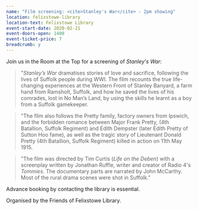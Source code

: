 ```yaml
---
name: "Film screening: <cite>Stanley's War</cite> - 2pm showing"
location: felixstowe-library
location-text: Felixstowe Library
event-start-date: 2020-02-21
event-doors-open: 1400
event-ticket-price: 7
breadcrumb: y
---
```


Join us in the Room at the Top for a screening of <cite>Stanley's War</cite>:

> "<cite>Stanley’s War</cite> dramatises stories of love and sacrifice, following the lives of Suffolk people during WWI. The film recounts the true life-changing experiences at the Western Front of Stanley Banyard, a farm hand from Ramsholt, Suffolk, and how he saved the lives of his comrades, lost in No Man’s Land, by using the skills he learnt as a boy from a Suffolk gamekeeper.

> "The film also follows the Pretty family, factory owners from Ipswich, and the forbidden romance between Major Frank Pretty, (4th Batallion, Suffolk Regiment) and Edith Dempster (later Edith Pretty of Sutton Hoo fame), as well as the tragic story of Lieutenant Donald Pretty (4th Batallion, Suffolk Regiment) killed in action on 11th May 1915.

> "The film was directed by Tim Curtis (<cite>Life on the Deben</cite>) with a screenplay written by Jonathan Ruffle, writer and creator of Radio 4's <cite>Tommies</cite>. The documentary parts are narrated by John McCarthy. Most of the rural drama scenes were shot in Suffolk."

Advance booking by contacting the library is essential.

Organised by the Friends of Felixstowe Library.
